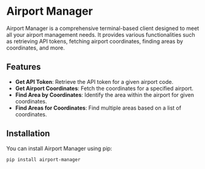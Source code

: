 # Airport Manager

Airport Manager is a comprehensive terminal-based client designed to meet all your airport management needs. It provides various functionalities such as retrieving API tokens, fetching airport coordinates, finding areas by coordinates, and more.

## Features

- **Get API Token**: Retrieve the API token for a given airport code.
- **Get Airport Coordinates**: Fetch the coordinates for a specified airport.
- **Find Area by Coordinates**: Identify the area within the airport for given coordinates.
- **Find Areas for Coordinates**: Find multiple areas based on a list of coordinates.

## Installation

You can install Airport Manager using pip:

```sh
pip install airport-manager
```
